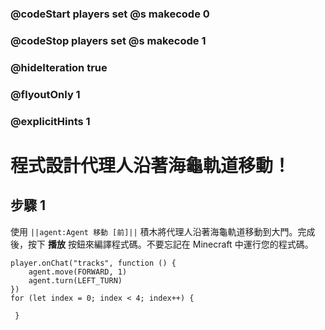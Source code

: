 ### @codeStart players set @s makecode 0
### @codeStop players set @s makecode 1

### @hideIteration true 
### @flyoutOnly 1
### @explicitHints 1


# 程式設計代理人沿著海龜軌道移動！

## 步驟 1
使用 ``||agent:Agent 移動 [前]||`` 積木將代理人沿著海龜軌道移動到大門。完成後，按下 **播放** 按鈕來編譯程式碼。不要忘記在 Minecraft 中運行您的程式碼。

```ghost
player.onChat("tracks", function () {
    agent.move(FORWARD, 1)
    agent.turn(LEFT_TURN)
})
for (let index = 0; index < 4; index++) {
    	
 }
```